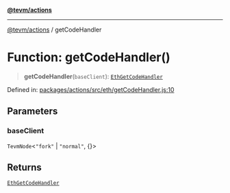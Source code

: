 [**@tevm/actions**](../README.md)

***

[@tevm/actions](../globals.md) / getCodeHandler

# Function: getCodeHandler()

> **getCodeHandler**(`baseClient`): [`EthGetCodeHandler`](../type-aliases/EthGetCodeHandler.md)

Defined in: [packages/actions/src/eth/getCodeHandler.js:10](https://github.com/evmts/tevm-monorepo/blob/main/packages/actions/src/eth/getCodeHandler.js#L10)

## Parameters

### baseClient

`TevmNode`\<`"fork"` \| `"normal"`, \{\}\>

## Returns

[`EthGetCodeHandler`](../type-aliases/EthGetCodeHandler.md)
